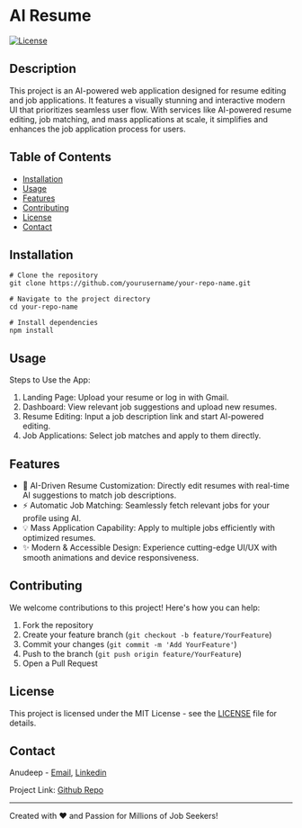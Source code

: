 # AI Resume

[![License](https://img.shields.io/badge/License-MIT-blue.svg)](LICENSE)

## Description

This project is an AI-powered web application designed for resume editing and job applications. It features a visually stunning and interactive modern UI that prioritizes seamless user flow. With services like AI-powered resume editing, job matching, and mass applications at scale, it simplifies and enhances the job application process for users. 

## Table of Contents

- [Installation](#installation)
- [Usage](#usage)
- [Features](#features)
- [Contributing](#contributing)
- [License](#license)
- [Contact](#contact)

## Installation
```
# Clone the repository
git clone https://github.com/yourusername/your-repo-name.git

# Navigate to the project directory
cd your-repo-name

# Install dependencies
npm install
```

## Usage

Steps to Use the App:

1. Landing Page: Upload your resume or log in with Gmail.
2. Dashboard: View relevant job suggestions and upload new resumes.
3. Resume Editing: Input a job description link and start AI-powered editing.
4. Job Applications: Select job matches and apply to them directly.

## Features

- 🚀 AI-Driven Resume Customization: Directly edit resumes with real-time AI suggestions to match job descriptions.
- ⚡️ Automatic Job Matching: Seamlessly fetch relevant jobs for your profile using AI.
- 💡 Mass Application Capability: Apply to multiple jobs efficiently with optimized resumes.
- ✨ Modern & Accessible Design: Experience cutting-edge UI/UX with smooth animations and device responsiveness.

## Contributing

We welcome contributions to this project! Here's how you can help:

1. Fork the repository
2. Create your feature branch (`git checkout -b feature/YourFeature`)
3. Commit your changes (`git commit -m 'Add YourFeature'`)
4. Push to the branch (`git push origin feature/YourFeature`)
5. Open a Pull Request

## License

This project is licensed under the MIT License - see the [LICENSE](LICENSE) file for details.

## Contact

Anudeep - [Email](anudeepramisetty1@gmail.com), [Linkedin](https://www.linkedin.com/in/anudeep-ra)

Project Link: [Github Repo](https://github.com/yourusername/AI-Resume)

---

Created with ❤️ and Passion for Millions of Job Seekers!

